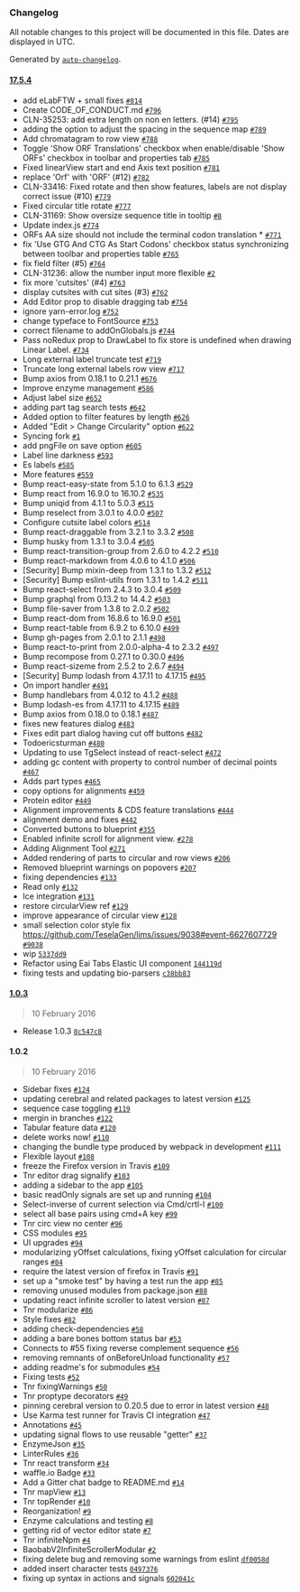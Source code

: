 ### Changelog

All notable changes to this project will be documented in this file. Dates are displayed in UTC.

Generated by [`auto-changelog`](https://github.com/CookPete/auto-changelog).

#### [17.5.4](https://github.com/isaacguerreir/openVectorEditor/compare/1.0.3...17.5.4)

- add eLabFTW + small fixes [`#814`](https://github.com/isaacguerreir/openVectorEditor/pull/814)
- Create CODE_OF_CONDUCT.md [`#796`](https://github.com/isaacguerreir/openVectorEditor/pull/796)
- CLN-35253: add extra length on non en letters. (#14) [`#795`](https://github.com/isaacguerreir/openVectorEditor/pull/795)
- adding the option to adjust the spacing in the sequence map [`#789`](https://github.com/isaacguerreir/openVectorEditor/pull/789)
- Add chromatagram to row view [`#788`](https://github.com/isaacguerreir/openVectorEditor/pull/788)
- Toggle 'Show ORF Translations' checkbox when enable/disable 'Show ORFs' checkbox in toolbar and properties tab [`#785`](https://github.com/isaacguerreir/openVectorEditor/pull/785)
- Fixed linearView start and end Axis text position [`#781`](https://github.com/isaacguerreir/openVectorEditor/pull/781)
- replace 'Orf' with 'ORF' (#12) [`#782`](https://github.com/isaacguerreir/openVectorEditor/pull/782)
- CLN-33416: Fixed rotate and then show features, labels are not display correct issue (#10) [`#779`](https://github.com/isaacguerreir/openVectorEditor/pull/779)
- Fixed circular title rotate [`#777`](https://github.com/isaacguerreir/openVectorEditor/pull/777)
- CLN-31169: Show oversize sequence title in tooltip [`#8`](https://github.com/isaacguerreir/openVectorEditor/pull/8)
- Update index.js [`#774`](https://github.com/isaacguerreir/openVectorEditor/pull/774)
- ORFs AA size should not include the terminal codon translation * [`#771`](https://github.com/isaacguerreir/openVectorEditor/pull/771)
- fix 'Use GTG And CTG As Start Codons' checkbox status synchronizing between toolbar and properties table [`#765`](https://github.com/isaacguerreir/openVectorEditor/pull/765)
- fix field filter (#5) [`#764`](https://github.com/isaacguerreir/openVectorEditor/pull/764)
- CLN-31236: allow the number input more flexible [`#2`](https://github.com/isaacguerreir/openVectorEditor/pull/2)
- fix more 'cutsites' (#4) [`#763`](https://github.com/isaacguerreir/openVectorEditor/pull/763)
- display cutsites with cut sites (#3) [`#762`](https://github.com/isaacguerreir/openVectorEditor/pull/762)
- Add Editor prop to disable dragging tab [`#754`](https://github.com/isaacguerreir/openVectorEditor/pull/754)
- ignore yarn-error.log [`#752`](https://github.com/isaacguerreir/openVectorEditor/pull/752)
- change typeface to FontSource [`#753`](https://github.com/isaacguerreir/openVectorEditor/pull/753)
- correct filename to addOnGlobals.js [`#744`](https://github.com/isaacguerreir/openVectorEditor/pull/744)
- Pass noRedux prop to DrawLabel to fix store is undefined when drawing Linear Label. [`#734`](https://github.com/isaacguerreir/openVectorEditor/pull/734)
- Long external label truncate test [`#719`](https://github.com/isaacguerreir/openVectorEditor/pull/719)
- Truncate long external labels row view [`#717`](https://github.com/isaacguerreir/openVectorEditor/pull/717)
- Bump axios from 0.18.1 to 0.21.1 [`#676`](https://github.com/isaacguerreir/openVectorEditor/pull/676)
- Improve enzyme management [`#586`](https://github.com/isaacguerreir/openVectorEditor/pull/586)
- Adjust label size [`#652`](https://github.com/isaacguerreir/openVectorEditor/pull/652)
- adding part tag search tests [`#642`](https://github.com/isaacguerreir/openVectorEditor/pull/642)
- Added option to filter features by length [`#626`](https://github.com/isaacguerreir/openVectorEditor/pull/626)
- Added "Edit &gt; Change Circularity" option [`#622`](https://github.com/isaacguerreir/openVectorEditor/pull/622)
- Syncing fork [`#1`](https://github.com/isaacguerreir/openVectorEditor/pull/1)
- add pngFile on save option [`#605`](https://github.com/isaacguerreir/openVectorEditor/pull/605)
- Label line darkness [`#593`](https://github.com/isaacguerreir/openVectorEditor/pull/593)
- Es labels [`#585`](https://github.com/isaacguerreir/openVectorEditor/pull/585)
- More features [`#559`](https://github.com/isaacguerreir/openVectorEditor/pull/559)
- Bump react-easy-state from 5.1.0 to 6.1.3 [`#529`](https://github.com/isaacguerreir/openVectorEditor/pull/529)
- Bump react from 16.9.0 to 16.10.2 [`#535`](https://github.com/isaacguerreir/openVectorEditor/pull/535)
- Bump uniqid from 4.1.1 to 5.0.3 [`#515`](https://github.com/isaacguerreir/openVectorEditor/pull/515)
- Bump reselect from 3.0.1 to 4.0.0 [`#507`](https://github.com/isaacguerreir/openVectorEditor/pull/507)
- Configure cutsite label colors [`#514`](https://github.com/isaacguerreir/openVectorEditor/pull/514)
- Bump react-draggable from 3.2.1 to 3.3.2 [`#508`](https://github.com/isaacguerreir/openVectorEditor/pull/508)
- Bump husky from 1.3.1 to 3.0.4 [`#505`](https://github.com/isaacguerreir/openVectorEditor/pull/505)
- Bump react-transition-group from 2.6.0 to 4.2.2 [`#510`](https://github.com/isaacguerreir/openVectorEditor/pull/510)
- Bump react-markdown from 4.0.6 to 4.1.0 [`#506`](https://github.com/isaacguerreir/openVectorEditor/pull/506)
- [Security] Bump mixin-deep from 1.3.1 to 1.3.2 [`#512`](https://github.com/isaacguerreir/openVectorEditor/pull/512)
- [Security] Bump eslint-utils from 1.3.1 to 1.4.2 [`#511`](https://github.com/isaacguerreir/openVectorEditor/pull/511)
- Bump react-select from 2.4.3 to 3.0.4 [`#509`](https://github.com/isaacguerreir/openVectorEditor/pull/509)
- Bump graphql from 0.13.2 to 14.4.2 [`#503`](https://github.com/isaacguerreir/openVectorEditor/pull/503)
- Bump file-saver from 1.3.8 to 2.0.2 [`#502`](https://github.com/isaacguerreir/openVectorEditor/pull/502)
- Bump react-dom from 16.8.6 to 16.9.0 [`#501`](https://github.com/isaacguerreir/openVectorEditor/pull/501)
- Bump react-table from 6.9.2 to 6.10.0 [`#499`](https://github.com/isaacguerreir/openVectorEditor/pull/499)
- Bump gh-pages from 2.0.1 to 2.1.1 [`#498`](https://github.com/isaacguerreir/openVectorEditor/pull/498)
- Bump react-to-print from 2.0.0-alpha-4 to 2.3.2 [`#497`](https://github.com/isaacguerreir/openVectorEditor/pull/497)
- Bump recompose from 0.27.1 to 0.30.0 [`#496`](https://github.com/isaacguerreir/openVectorEditor/pull/496)
- Bump react-sizeme from 2.5.2 to 2.6.7 [`#494`](https://github.com/isaacguerreir/openVectorEditor/pull/494)
- [Security] Bump lodash from 4.17.11 to 4.17.15 [`#495`](https://github.com/isaacguerreir/openVectorEditor/pull/495)
- On import handler [`#491`](https://github.com/isaacguerreir/openVectorEditor/pull/491)
- Bump handlebars from 4.0.12 to 4.1.2 [`#488`](https://github.com/isaacguerreir/openVectorEditor/pull/488)
- Bump lodash-es from 4.17.11 to 4.17.15 [`#489`](https://github.com/isaacguerreir/openVectorEditor/pull/489)
- Bump axios from 0.18.0 to 0.18.1 [`#487`](https://github.com/isaacguerreir/openVectorEditor/pull/487)
- fixes new features dialog  [`#483`](https://github.com/isaacguerreir/openVectorEditor/pull/483)
- Fixes edit part dialog having cut off buttons [`#482`](https://github.com/isaacguerreir/openVectorEditor/pull/482)
- Todoericsturman [`#480`](https://github.com/isaacguerreir/openVectorEditor/pull/480)
- Updating to use TgSelect instead of react-select [`#472`](https://github.com/isaacguerreir/openVectorEditor/pull/472)
- adding gc content with property to control number of decimal points [`#467`](https://github.com/isaacguerreir/openVectorEditor/pull/467)
- Adds part types [`#465`](https://github.com/isaacguerreir/openVectorEditor/pull/465)
- copy options for alignments [`#459`](https://github.com/isaacguerreir/openVectorEditor/pull/459)
- Protein editor [`#449`](https://github.com/isaacguerreir/openVectorEditor/pull/449)
- Alignment improvements & CDS feature translations [`#444`](https://github.com/isaacguerreir/openVectorEditor/pull/444)
- alignment demo and fixes [`#442`](https://github.com/isaacguerreir/openVectorEditor/pull/442)
- Converted buttons to blueprint [`#355`](https://github.com/isaacguerreir/openVectorEditor/pull/355)
- Enabled infinite scroll for alignment view. [`#278`](https://github.com/isaacguerreir/openVectorEditor/pull/278)
- Adding Alignment Tool  [`#271`](https://github.com/isaacguerreir/openVectorEditor/pull/271)
- Added rendering of parts to circular and row views [`#206`](https://github.com/isaacguerreir/openVectorEditor/pull/206)
- Removed blueprint warnings on popovers [`#207`](https://github.com/isaacguerreir/openVectorEditor/pull/207)
- fixing dependencies [`#133`](https://github.com/isaacguerreir/openVectorEditor/pull/133)
- Read only [`#132`](https://github.com/isaacguerreir/openVectorEditor/pull/132)
- Ice integration [`#131`](https://github.com/isaacguerreir/openVectorEditor/pull/131)
- restore circularView ref [`#129`](https://github.com/isaacguerreir/openVectorEditor/pull/129)
- improve appearance of circular view [`#128`](https://github.com/isaacguerreir/openVectorEditor/pull/128)
- small selection color style fix https://github.com/TeselaGen/lims/issues/9038#event-6627607729 [`#9038`](https://github.com/TeselaGen/lims/issues/9038)
- wip [`5337dd9`](https://github.com/isaacguerreir/openVectorEditor/commit/5337dd9e0d064a62f341b771d6689b94982f4dbe)
- Refactor using Eai Tabs Elastic UI component [`144119d`](https://github.com/isaacguerreir/openVectorEditor/commit/144119d4b4e6948279b6e4dccd6c20a94d8ea9da)
- fixing tests and updating bio-parsers [`c38bb83`](https://github.com/isaacguerreir/openVectorEditor/commit/c38bb83526d606c6b50327bca9ecc379e7fd2098)

#### [1.0.3](https://github.com/isaacguerreir/openVectorEditor/compare/1.0.2...1.0.3)

> 10 February 2016

- Release 1.0.3 [`8c547c8`](https://github.com/isaacguerreir/openVectorEditor/commit/8c547c8bb6d5191661e5c0a9532f7b2d66e82a03)

#### 1.0.2

> 10 February 2016

- Sidebar fixes [`#124`](https://github.com/isaacguerreir/openVectorEditor/pull/124)
- updating cerebral and related packages to latest version [`#125`](https://github.com/isaacguerreir/openVectorEditor/pull/125)
- sequence case toggling [`#119`](https://github.com/isaacguerreir/openVectorEditor/pull/119)
- mergin in branches [`#122`](https://github.com/isaacguerreir/openVectorEditor/pull/122)
- Tabular feature data [`#120`](https://github.com/isaacguerreir/openVectorEditor/pull/120)
- delete works now! [`#110`](https://github.com/isaacguerreir/openVectorEditor/pull/110)
- changing the bundle type produced by webpack in development [`#111`](https://github.com/isaacguerreir/openVectorEditor/pull/111)
- Flexible layout [`#108`](https://github.com/isaacguerreir/openVectorEditor/pull/108)
- freeze the Firefox version in Travis [`#109`](https://github.com/isaacguerreir/openVectorEditor/pull/109)
- Tnr editor drag signalify [`#103`](https://github.com/isaacguerreir/openVectorEditor/pull/103)
- adding a sidebar to the app [`#105`](https://github.com/isaacguerreir/openVectorEditor/pull/105)
- basic readOnly signals are set up and running [`#104`](https://github.com/isaacguerreir/openVectorEditor/pull/104)
- Select-inverse of current selection via Cmd/crtl-I [`#100`](https://github.com/isaacguerreir/openVectorEditor/pull/100)
- select all base pairs using cmd+A key [`#99`](https://github.com/isaacguerreir/openVectorEditor/pull/99)
- Tnr circ view no center [`#96`](https://github.com/isaacguerreir/openVectorEditor/pull/96)
- CSS modules [`#95`](https://github.com/isaacguerreir/openVectorEditor/pull/95)
- UI upgrades [`#94`](https://github.com/isaacguerreir/openVectorEditor/pull/94)
- modularizing yOffset calculations, fixing yOffset calculation for circular ranges [`#84`](https://github.com/isaacguerreir/openVectorEditor/pull/84)
- require the latest version of firefox in Travis [`#91`](https://github.com/isaacguerreir/openVectorEditor/pull/91)
- set up a "smoke test" by having a test run the app [`#85`](https://github.com/isaacguerreir/openVectorEditor/pull/85)
- removing unused modules from package.json [`#88`](https://github.com/isaacguerreir/openVectorEditor/pull/88)
- updating react infinite scroller to latest version [`#87`](https://github.com/isaacguerreir/openVectorEditor/pull/87)
- Tnr modularize [`#86`](https://github.com/isaacguerreir/openVectorEditor/pull/86)
- Style fixes [`#82`](https://github.com/isaacguerreir/openVectorEditor/pull/82)
- adding check-dependencies [`#58`](https://github.com/isaacguerreir/openVectorEditor/pull/58)
- adding a bare bones bottom status bar [`#53`](https://github.com/isaacguerreir/openVectorEditor/pull/53)
- Connects to #55 fixing reverse complement sequence [`#56`](https://github.com/isaacguerreir/openVectorEditor/pull/56)
- removing remnants of onBeforeUnload functionality [`#57`](https://github.com/isaacguerreir/openVectorEditor/pull/57)
- adding readme's for submodules [`#54`](https://github.com/isaacguerreir/openVectorEditor/pull/54)
- Fixing tests [`#52`](https://github.com/isaacguerreir/openVectorEditor/pull/52)
- Tnr fixingWarnings [`#50`](https://github.com/isaacguerreir/openVectorEditor/pull/50)
- Tnr proptype decorators [`#49`](https://github.com/isaacguerreir/openVectorEditor/pull/49)
- pinning cerebral version to 0.20.5 due to error in latest version [`#48`](https://github.com/isaacguerreir/openVectorEditor/pull/48)
- Use Karma test runner for Travis CI integration [`#47`](https://github.com/isaacguerreir/openVectorEditor/pull/47)
- Annotations [`#45`](https://github.com/isaacguerreir/openVectorEditor/pull/45)
- updating signal flows to use reusable "getter" [`#37`](https://github.com/isaacguerreir/openVectorEditor/pull/37)
- EnzymeJson [`#35`](https://github.com/isaacguerreir/openVectorEditor/pull/35)
- LinterRules [`#36`](https://github.com/isaacguerreir/openVectorEditor/pull/36)
- Tnr react transform [`#34`](https://github.com/isaacguerreir/openVectorEditor/pull/34)
- waffle.io Badge [`#33`](https://github.com/isaacguerreir/openVectorEditor/pull/33)
- Add a Gitter chat badge to README.md [`#14`](https://github.com/isaacguerreir/openVectorEditor/pull/14)
- Tnr mapView [`#13`](https://github.com/isaacguerreir/openVectorEditor/pull/13)
- Tnr topRender [`#10`](https://github.com/isaacguerreir/openVectorEditor/pull/10)
- Reorganization! [`#9`](https://github.com/isaacguerreir/openVectorEditor/pull/9)
- Enzyme calculations and testing [`#8`](https://github.com/isaacguerreir/openVectorEditor/pull/8)
- getting rid of vector editor state [`#7`](https://github.com/isaacguerreir/openVectorEditor/pull/7)
- Tnr infiniteNpm [`#4`](https://github.com/isaacguerreir/openVectorEditor/pull/4)
- BaobabV2InfiniteScrollerModular [`#2`](https://github.com/isaacguerreir/openVectorEditor/pull/2)
- fixing delete bug and removing some warnings from eslint [`df0058d`](https://github.com/isaacguerreir/openVectorEditor/commit/df0058d14d6815add12bd253b7a122dd33188dd2)
- added insert character tests [`0497376`](https://github.com/isaacguerreir/openVectorEditor/commit/04973768a0b098064da090239a4c2b8c7634fc26)
- fixing up syntax in actions and signals [`602041c`](https://github.com/isaacguerreir/openVectorEditor/commit/602041c7a69a3dfc4a12bd5783cbf87ae981f712)
